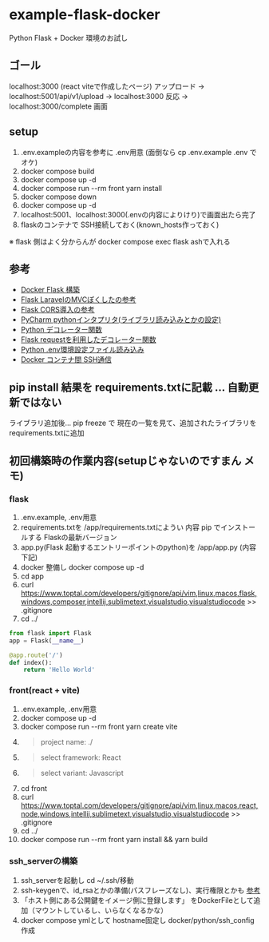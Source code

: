 # example-flask-docker
Python Flask + Docker 環境のお試し

## ゴール
localhost:3000 (react viteで作成したページ) アップロード → localhost:5001/api/v1/upload → localhost:3000 反応 → localhost:3000/complete 画面 

## setup
1. .env.exampleの内容を参考に .env用意 (面倒なら cp .env.example .env でオケ)
1. docker compose build
1. docker compose up -d
1. docker compose run --rm front yarn install
1. docker compose down
1. docker compose up -d
1. localhost:5001、localhost:3000(.envの内容によりけり)で画面出たら完了
1. flaskのコンテナで SSH接続しておく(known_hosts作っておく)

※ flask 側はよく分からんが docker compose exec flask ashで入れる

## 参考
- [Docker Flask 構築](https://zenn.dev/tatausuru/articles/35e123034b98ba)
- [Flask LaravelのMVCぽくしたの参考](https://michi-programming.hatenablog.com/entry/2022/11/07/200000)
- [Flask CORS導入の参考](https://memorandom.whitepenguins.com/posts/flask-cors/)
- [PyCharm pythonインタプリタ(ライブラリ読み込みとかの設定)](https://pleiades.io/help/pycharm/using-docker-compose-as-a-remote-interpreter.html#docker-compose-remote)
- [Python デコレーター関数](https://www.yoheim.net/blog.php?q=20160607)
- [Flask requestを利用したデコレーター関数](https://qiita.com/5zm/items/c3f004291a87cdbce0b9)
- [Python .env環境設定ファイル読み込み](https://zenn.dev/nakashi94/articles/9c93b6a58acdb4)
- [Docker コンテナ間 SSH通信](https://qiita.com/kuboshu83/items/f827ad7068550cded72d)

## pip install 結果を requirements.txtに記載 ... 自動更新ではない
ライブラリ追加後...
pip freeze で 現在の一覧を見て、追加されたライブラリを requirements.txtに追加

## 初回構築時の作業内容(setupじゃないのですまん メモ)
### flask
1. .env.example, .env用意
1. requirements.txtを /app/requirements.txtにようい 内容 pip でインストールする Flaskの最新バージョン
1. app.py(Flask 起動するエントリーポイントのpython)を /app/app.py (内容下記)
1. docker 整備し docker compose up -d
1. cd app
1. curl https://www.toptal.com/developers/gitignore/api/vim,linux,macos,flask,windows,composer,intellij,sublimetext,visualstudio,visualstudiocode >> .gitignore
1. cd ../

```python
from flask import Flask
app = Flask(__name__)

@app.route('/')
def index():
    return 'Hello World'
```

### front(react + vite)
1. .env.example, .env用意
1. docker compose up -d
1. docker compose run --rm front yarn create vite
1. > project name: ./
1. > select framework: React
1. > select variant: Javascript
1. cd front
1. curl https://www.toptal.com/developers/gitignore/api/vim,linux,macos,react,node,windows,intellij,sublimetext,visualstudio,visualstudiocode >> .gitignore
1. cd ../
1. docker compose run --rm front yarn install && yarn build

### ssh_serverの構築
1. ssh_serverを起動し cd ~/.ssh/移動
2. ssh-keygenで、id_rsaとかの準備(パスフレーズなし)、実行権限とかも [参考](https://zenn.dev/akhmgc/articles/52c90fe6100eaf)
3. 「ホスト側にある公開鍵をイメージ側に登録します」 をDockerFileとして追加（マウントしているし、いらなくなるかな）
4. docker compose ymlとして hostname固定し docker/python/ssh_config作成